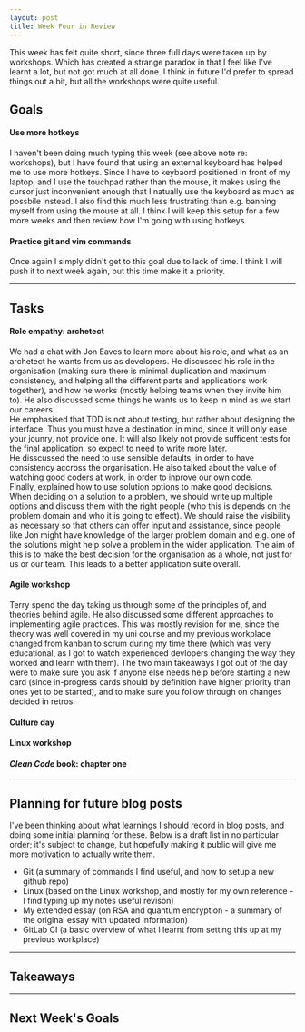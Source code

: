 ```yaml
---
layout: post
title: Week Four in Review
---
```


This week has felt quite short, since three full days were taken up by workshops. Which has created a strange paradox in that I feel like I've learnt a lot, but not got much at all done. I think in future I'd prefer to spread things out a bit, but all the workshops were quite useful.

## Goals

#### Use more hotkeys

I haven't been doing much typing this week (see above note re: workshops), but I have found that using an external keyboard has helped me to use more hotkeys. Since I have to keybaord positioned in front of my laptop, and I use the touchpad rather than the mouse, it makes using the cursor just inconvenient enough that I natually use the keyboard as much as possbile instead. I also find this much less frustrating than e.g. banning myself from using the mouse at all. I think I will keep this setup for a few more weeks and then review how I'm going with using hotkeys.

#### Practice git and vim commands

Once again I simply didn't get to this goal due to lack of time. I think I will push it to next week again, but this time make it a priority.

---

## Tasks

#### Role empathy: archetect

We had a chat with Jon Eaves to learn more about his role, and what as an archetect he wants from us as developers. He discussed his role in the organisation (making sure there is minimal duplication and maximum consistency, and helping all the different parts and applications work together), and how he works (mostly helping teams when they invite him to). He also discussed some things he wants us to keep in mind as we start our careers.  
He emphasised that TDD is not about testing, but rather about designing the interface. Thus you must have a destination in mind, since it will only ease your jounry, not provide one. It will also likely not provide sufficent tests for the final application, so expect to need to write more later.  
He disscussed the need to use sensible defaults, in order to have consistency accross the organisation. He also talked about the value of watching good coders at work, in order to inprove our own code.  
Finally, explained how to use solution options to make good decisions. When deciding on a solution to a problem, we should write up multiple options and discuss them with the right people (who this is depends on the problem domain and who it is going to effect). We should raise the visibility as necessary so that others can offer input and assistance, since people like Jon might have knowledge of the larger problem domain and e.g. one of the solutions might help solve a problem in the wider application. The aim of this is to make the best decision for the organisation as a whole, not just for us or our team. This leads to a better application suite overall.

#### Agile workshop

Terry spend the day taking us through some of the principles of, and theories behind agile. He also discussed some different approaches to implementing agile practices. This was mostly revision for me, since the theory was well covered in my uni course and my previous workplace changed from kanban to scrum during my time there (which was very educational, as I got to watch experienced devlopers changing the way they worked and learn with them). The two main takeaways I got out of the day were to make sure you ask if anyone else needs help before starting a new card (since in-progress cards should by definition have higher priority than ones yet to be started), and to make sure you follow through on changes decided in retros.

#### Culture day



#### Linux workshop



#### _Clean Code_ book: chapter one



---

## Planning for future blog posts

I've been thinking about what learnings I should record in blog posts, and doing some initial planning for these. Below is a draft list in no particular order; it's subject to change, but hopefully making it public will give me more motivation to actually write them.

* Git (a summary of commands I find useful, and how to setup a new github repo)  
* Linux (based on the Linux workshop, and mostly for my own reference - I find typing up my notes useful revison)  
* My extended essay (on RSA and quantum encryption - a summary of the original essay with updated information)  
* GitLab CI (a basic overview of what I learnt from setting this up at my previous workplace)

---

## Takeaways


---

## Next Week's Goals

